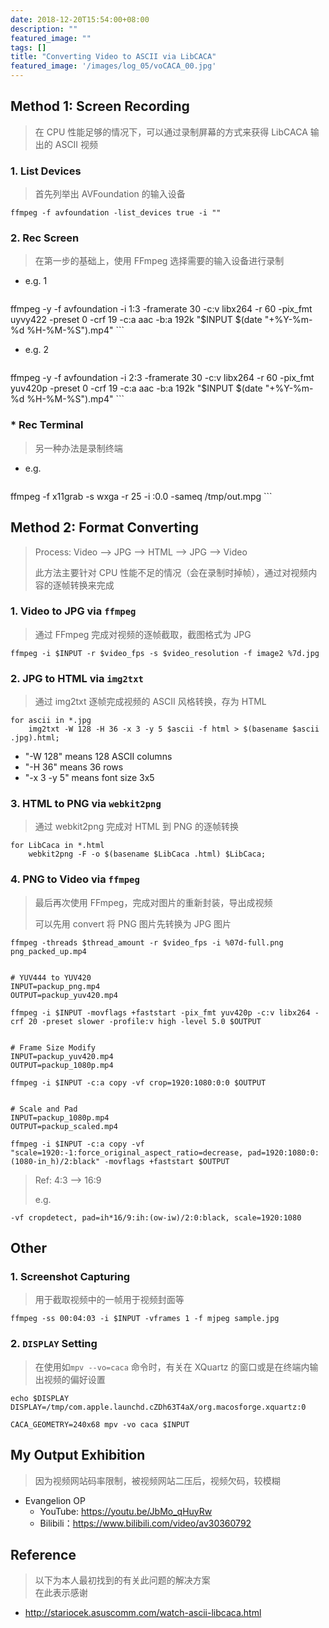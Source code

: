 ```yaml
---
date: 2018-12-20T15:54:00+08:00
description: ""
featured_image: ""
tags: []
title: "Converting Video to ASCII via LibCACA"
featured_image: '/images/log_05/voCACA_00.jpg'
---
```


## Method 1: Screen Recording
> 在 CPU 性能足够的情况下，可以通过录制屏幕的方式来获得 LibCACA 输出的 ASCII 视频

### 1. List Devices
> 首先列举出 AVFoundation 的输入设备

```
ffmpeg -f avfoundation -list_devices true -i ""
```

### 2. Rec Screen
> 在第一步的基础上，使用 FFmpeg 选择需要的输入设备进行录制

- e.g. 1

	```
ffmpeg -y -f avfoundation -i 1:3 -framerate 30 -c:v libx264 -r 60 -pix_fmt uyvy422 -preset 0 -crf 19 -c:a aac -b:a 192k "$INPUT $(date "+%Y-%m-%d %H-%M-%S").mp4"
	```

- e.g. 2

	```
ffmpeg -y -f avfoundation -i 2:3 -framerate 30 -c:v libx264 -r 60 -pix_fmt yuv420p -preset 0 -crf 19 -c:a aac -b:a 192k "$INPUT $(date "+%Y-%m-%d %H-%M-%S").mp4" 
	```

### * Rec Terminal
> 另一种办法是录制终端

- e.g.

	```
ffmpeg -f x11grab -s wxga -r 25 -i :0.0 -sameq /tmp/out.mpg
	```


## Method 2: Format Converting
> Process: Video --> JPG --> HTML --> JPG --> Video
> 
> 此方法主要针对 CPU 性能不足的情况（会在录制时掉帧），通过对视频内容的逐帧转换来完成

### 1. Video to JPG via `ffmpeg`
> 通过 FFmpeg 完成对视频的逐帧截取，截图格式为 JPG

```
ffmpeg -i $INPUT -r $video_fps -s $video_resolution -f image2 %7d.jpg
```

### 2. JPG to HTML via `img2txt`
> 通过 img2txt 逐帧完成视频的 ASCII 风格转换，存为 HTML

```
for ascii in *.jpg
	img2txt -W 128 -H 36 -x 3 -y 5 $ascii -f html > $(basename $ascii .jpg).html;
```

- "-W 128" means 128 ASCII columns
- "-H 36" means 36 rows
- "-x 3 -y 5" means font size 3x5

### 3. HTML to PNG via `webkit2png`
> 通过 webkit2png 完成对 HTML 到 PNG 的逐帧转换

```
for LibCaca in *.html
	webkit2png -F -o $(basename $LibCaca .html) $LibCaca;
```

### 4. PNG to Video via `ffmpeg`
> 最后再次使用 FFmpeg，完成对图片的重新封装，导出成视频
> 
> 可以先用 convert 将 PNG 图片先转换为 JPG 图片

```
ffmpeg -threads $thread_amount -r $video_fps -i %07d-full.png png_packed_up.mp4


# YUV444 to YUV420
INPUT=packup_png.mp4
OUTPUT=packup_yuv420.mp4

ffmpeg -i $INPUT -movflags +faststart -pix_fmt yuv420p -c:v libx264 -crf 20 -preset slower -profile:v high -level 5.0 $OUTPUT


# Frame Size Modify
INPUT=packup_yuv420.mp4
OUTPUT=packup_1080p.mp4

ffmpeg -i $INPUT -c:a copy -vf crop=1920:1080:0:0 $OUTPUT


# Scale and Pad
INPUT=packup_1080p.mp4
OUTPUT=packup_scaled.mp4

ffmpeg -i $INPUT -c:a copy -vf "scale=1920:-1:force_original_aspect_ratio=decrease, pad=1920:1080:0:(1080-in_h)/2:black" -movflags +faststart $OUTPUT
```

> Ref: 4:3 --> 16:9
> 
> e.g.
```
-vf cropdetect, pad=ih*16/9:ih:(ow-iw)/2:0:black, scale=1920:1080
```

## Other
### 1. Screenshot Capturing
> 用于截取视频中的一帧用于视频封面等

```
ffmpeg -ss 00:04:03 -i $INPUT -vframes 1 -f mjpeg sample.jpg
```

### 2. `DISPLAY` Setting
> 在使用如`mpv --vo=caca` 命令时，有关在 XQuartz 的窗口或是在终端内输出视频的偏好设置

```
echo $DISPLAY
DISPLAY=/tmp/com.apple.launchd.cZDh63T4aX/org.macosforge.xquartz:0

CACA_GEOMETRY=240x68 mpv -vo caca $INPUT
```
## My Output Exhibition
> 因为视频网站码率限制，被视频网站二压后，视频欠码，较模糊

- Evangelion OP 
	- YouTube: <https://youtu.be/JbMo_qHuyRw>
	- Bilibili：<https://www.bilibili.com/video/av30360792>

## Reference
> 以下为本人最初找到的有关此问题的解决方案<br>
> 在此表示感谢
	
- <http://stariocek.asuscomm.com/watch-ascii-libcaca.html>